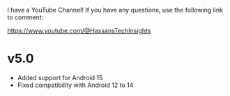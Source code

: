 I have a YouTube Channel!
If you have any questions, use the following link to comment:

https://www.youtube.com/@HassansTechInsights

# v5.0
- Added support for Android 15
- Fixed compatibility with Android 12 to 14